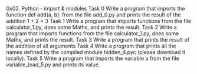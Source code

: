 0x02. Python - import & modules
Task 0
Write a program that imports the function def add(a, b): from the file add_0.py and prints the result of the addition 1 + 2 = 3
Task 1
Write a program that imports functions from the file calculator_1.py, does some Maths, and prints the result.
Task 2
Write a program that imports functions from the file calculator_1.py, does some Maths, and prints the result.
Task 3
Write a program that prints the result of the addition of all arguments
Task 4
Write a program that prints all the names defined by the compiled module hidden_4.pyc (please download it locally).
Task 5
Write a program that imports the variable a from the file variable_load_5.py and prints its value.
